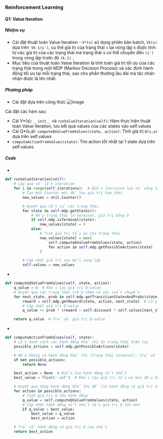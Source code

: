 ### Reinforcement Learning

#### Q1: Value Iteration

##### Nhiệm vụ

- Cài đặt thuật toán Value Iteration - `V*(s)` sử dụng phiên bản batch, `Vk(s)` dựa trên` Vk-1(s')`, cụ thể giá trị của trạng thái `s` tại vòng lặp `k` được tính từ các giá trị của các trạng thái mà trạng thái s có thể chuyển đến `(s')` trong vòng lặp trước đó `(k-1)` .
- Mục tiêu của thuật toán Value Iteration là tính toán giá trị tối ưu của các trạng thái trong một MDP (Markov Decision Process) và xác định hành động tối ưu tại mỗi trạng thái, sao cho phần thưởng lâu dài mà tác nhân nhận được là lớn nhất.

##### Phương pháp
- Cài đặt dựa trên công thức
![image](https://github.com/user-attachments/assets/2ef0ede3-a201-47d1-835a-24ad12534377)

Cài đặt các hàm sau

- Cài V\*(s): `__init__` và `runValueIteration(self)`: Hàm thực hiện thuật toán Value Iteration, lưu kết quả values của các states vào self.values
- Cài Q\*(s,a): `computeQValueFromValues(state, action)`: Tính giá trị `Q(s,a)` dựa trên self.values
- `computeActionFromValues(state)`: Tìm action tốt nhất tại 1 state dựa trên self.values

##### Code

-

```python
def runValueIteration(self):
    # Lặp qua số lần iteration
    for i in range(self.iterations):  # Biến iteration lưu số vòng lặp hiện tại
        # Tạo một Counter mới để lưu giá trị tạm thời
        new_values = util.Counter()

        # Duyệt qua tất cả các trạng thái
        for state in self.mdp.getStates():
            # Nếu trạng thái là terminal, giá trị bằng 0
            if self.mdp.isTerminal(state):
                new_values[state] = 0
            else:
                # Tính giá trị tối ưu cho trạng thái
                new_values[state] = max(
                    self.computeQValueFromValues(state, action)
                    for action in self.mdp.getPossibleActions(state)
                )

        # Cập nhật giá trị sau mỗi vòng lặp
        self.values = new_values
```

-

```python
def computeQValueFromValues(self, state, action):
    q_value = 0  # Khởi tạo giá trị Q-value
    # Duyệt qua các trạng thái tiếp theo và xác suất chuyển
    for next_state, prob in self.mdp.getTransitionStatesAndProbs(state, action):
        reward = self.mdp.getReward(state, action, next_state)  # Lấy phần thưởng
        # Cập nhật giá trị Q-value
        q_value += prob * (reward + self.discount * self.values[next_state])

    return q_value  # Trả về giá trị Q-value
```

-

```python
def computeActionFromValues(self, state):
    # Lấy danh sách các hành động khả thi từ trạng thái hiện tại
    possible_actions = self.mdp.getPossibleActions(state)

    # Nếu không có hành động khả thi (trạng thái terminal), trả về None
    if not possible_actions:
        return None

    best_action = None  # Biến lưu hành động tốt nhất
    best_value = float('-inf')  # Khởi tạo giá trị tối ưu ban đầu bằng âm vô cùng

    # Duyệt qua từng hành động khả thi để tìm hành động có giá trị tốt nhất
    for action in possible_actions:
        # Tính giá trị Q cho hành động
        q_value = self.computeQValueFromValues(state, action)
        # Cập nhật hành động tốt nhất nếu giá trị Q lớn hơn
        if q_value > best_value:
            best_value = q_value
            best_action = action

    # Trả về hành động có giá trị Q cao nhất
    return best_action

```
